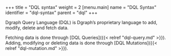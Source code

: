 +++
title = "DQL syntax"
weight = 2
[menu.main]
  name = "DQL Syntax"
  identifier = "dql-syntax"
  parent = "dql"
+++

Dgraph Query Language (DQL) is Dgraph’s proprietary language to add, modify, delete and fetch data.

Fetching data is done through [DQL Queries]({{< relref "dql-query.md" >}}). Adding, modifying or deleting data is done through [DQL Mutations]({{< relref "dql-mutation.md" >}}).

